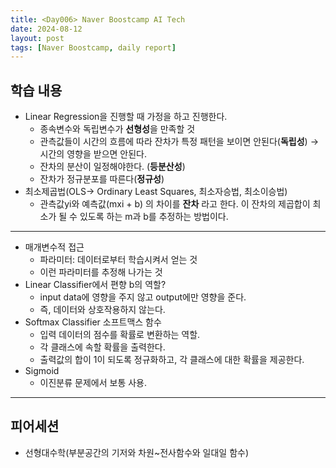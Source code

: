 ```yaml
---
title: <Day006> Naver Boostcamp AI Tech
date: 2024-08-12
layout: post
tags: [Naver Boostcamp, daily report]
---
```

## 학습 내용

- Linear Regression을 진행할 때 가정을 하고 진행한다.
    - 종속변수와 독립변수가 **선형성**을 만족할 것
    - 관측값들이 시간의 흐름에 따라 잔차가 특정 패턴을 보이면 안된다(**독립성**) → 시간의 영향을 받으면 안된다.
    - 잔차의 분산이 일정해야한다. (**등분산성**)
    - 잔차가 정규분포를 따른다(**정규성**)
- 최소제곱법(OLS→ Ordinary Least Squares, 최소자승법, 최소이승법)
    - 관측값yi와 예측값(mxi + b) 의 차이를 **잔차** 라고 한다. 이 잔차의 제곱합이 최소가 될 수 있도록 하는 m과 b를 추정하는 방법이다.

---

- 매개변수적 접근
    - 파라미터: 데이터로부터 학습시켜서 얻는 것
    - 이런 파라미터를 추정해 나가는 것
- Linear Classifier에서 편향 b의 역할?
    - input data에 영향을 주지 않고 output에만 영향을 준다.
    - 즉, 데이터와 상호작용하지 않는다.
- Softmax Classifier 소프트맥스 함수
    - 입력 데이터의 점수를 확률로 변환하는 역할.
    - 각 클래스에 속할 확률을 출력한다.
    - 출력값의 합이 1이 되도록 정규화하고, 각 클래스에 대한 확률을 제공한다.
- Sigmoid
    - 이진분류 문제에서 보통 사용.

---

## 피어세션

- 선형대수학(부분공간의 기저와 차원~전사함수와 일대일 함수)
